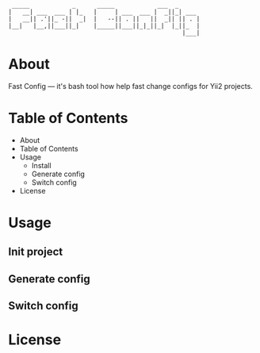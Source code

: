 ```
 _____            _      _____            ___  _      
|   __| ___  ___ | |_   |     | ___  ___ |  _||_| ___ 
|   __|| .'||_ -||  _|  |   --|| . ||   ||  _|| || . |
|__|   |__,||___||_|    |_____||___||_|_||_|  |_||_  |
                                                 |___|
```

About
=====

Fast Config — it's bash tool how help fast change configs for Yii2 projects.

Table of Contents
=================

<!--ts-->
* About
* Table of Contents
* Usage
  * Install
  * Generate config
  * Switch config
* License
<!--te-->

Usage
=====

Init project
------------


Generate config
---------------


Switch config
-------------


License
=======